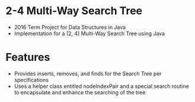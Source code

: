 # 2-4 Multi-Way Search Tree
- 2016 Term Project for Data Structures in Java
- Implementation for a (2, 4) Multi-Way Search Tree using Java

# Features
- Provides inserts, removes, and finds for the Search Tree per specifications
- Uses a helper class entitled nodeIndexPair and a special search routine to encapsulate and enhance the searching of the tree
